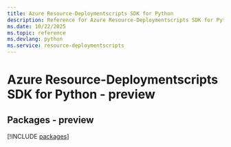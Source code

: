 ```yaml
---
title: Azure Resource-Deploymentscripts SDK for Python
description: Reference for Azure Resource-Deploymentscripts SDK for Python
ms.date: 10/22/2025
ms.topic: reference
ms.devlang: python
ms.service: resource-deploymentscripts
---
```

# Azure Resource-Deploymentscripts SDK for Python - preview
## Packages - preview
[!INCLUDE [packages](resource-deploymentscripts-index.md)]